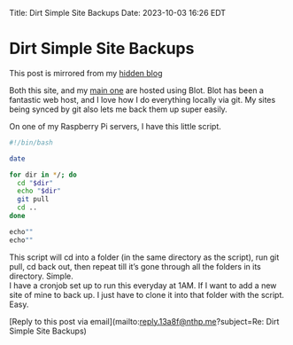 Title: Dirt Simple Site Backups
Date: 2023-10-03 16:26 EDT

# Dirt Simple Site Backups

This post is mirrored from my [hidden blog](https://rss.nthp.me)

Both this site, and my [main one](https://nthp.me) are hosted using Blot. Blot has been a fantastic web host, and I love how I do everything locally via git. My sites being synced by git also lets me back them up super easily. 

On one of my Raspberry Pi servers, I have this little script. 

```bash
#!/bin/bash

date

for dir in */; do
  cd "$dir"
  echo "$dir"
  git pull
  cd ..
done

echo""
echo""
```

This script will cd into a folder (in the same directory as the script), run git pull, cd back out, then repeat till it’s gone through all the folders in its directory. Simple. <br>
I have a cronjob set up to run this everyday at 1AM. If I want to add a new site of mine to back up. I just have to clone it into that folder with the script. Easy. 

[Reply to this post via email](mailto:reply.13a8f@nthp.me?subject=Re: Dirt Simple Site Backups)
